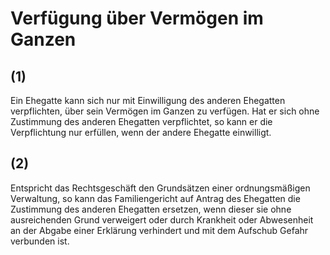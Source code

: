 # Verfügung über Vermögen im Ganzen



## (1)

 Ein Ehegatte kann sich nur mit Einwilligung des anderen Ehegatten verpflichten, über sein Vermögen im Ganzen zu verfügen. Hat er sich ohne Zustimmung des anderen Ehegatten verpflichtet, so kann er die Verpflichtung nur erfüllen, wenn der andere Ehegatte einwilligt.

## (2)

 Entspricht das Rechtsgeschäft den Grundsätzen einer ordnungsmäßigen Verwaltung, so kann das Familiengericht auf Antrag des Ehegatten die Zustimmung des anderen Ehegatten ersetzen, wenn dieser sie ohne ausreichenden Grund verweigert oder durch Krankheit oder Abwesenheit an der Abgabe einer Erklärung verhindert und mit dem Aufschub Gefahr verbunden ist. 

